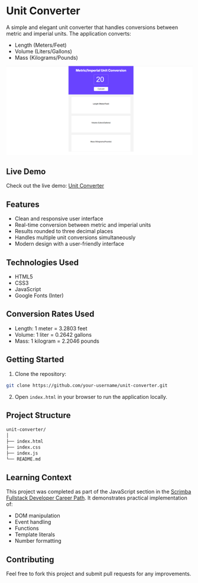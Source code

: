 # Unit Converter

A simple and elegant unit converter that handles conversions between metric and imperial units. The application converts:
- Length (Meters/Feet)
- Volume (Liters/Gallons)
- Mass (Kilograms/Pounds)

![Unit Converter Screenshot](unit_converter.png)

## Live Demo

Check out the live demo: [Unit Converter](https://unit-converter-kain.netlify.app/)

## Features

- Clean and responsive user interface
- Real-time conversion between metric and imperial units
- Results rounded to three decimal places
- Handles multiple unit conversions simultaneously
- Modern design with a user-friendly interface

## Technologies Used

- HTML5
- CSS3
- JavaScript
- Google Fonts (Inter)

## Conversion Rates Used

- Length: 1 meter = 3.2803 feet
- Volume: 1 liter = 0.2642 gallons
- Mass: 1 kilogram = 2.2046 pounds

## Getting Started

1. Clone the repository:
```bash
git clone https://github.com/your-username/unit-converter.git
```

2. Open `index.html` in your browser to run the application locally.

## Project Structure

```
unit-converter/
│
├── index.html
├── index.css
├── index.js
└── README.md
```

## Learning Context

This project was completed as part of the JavaScript section in the [Scrimba Fullstack Developer Career Path](https://scrimba.com/fullstack-path-c0fullstack). It demonstrates practical implementation of:

- DOM manipulation
- Event handling
- Functions
- Template literals
- Number formatting

## Contributing

Feel free to fork this project and submit pull requests for any improvements.